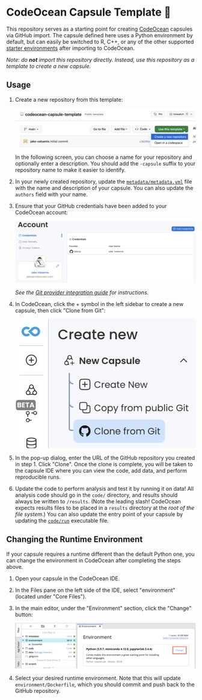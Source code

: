 # CodeOcean Capsule Template 🌊

This repository serves as a starting point for creating [CodeOcean](https://codeocean.com) capsules via GitHub import. The capsule defined here uses a Python environment by default, but can easily be switched to R, C++, or any of the other supported [starter environments](https://help.codeocean.com/en/articles/1197876-selecting-a-base-environment) after importing to CodeOcean.

_Note: do **not** import this repository directly. Instead, use this repository as a template to create a new capsule._

## Usage

1. Create a new repository from this template:

    ![Screenshot of this repository in GitHub showing how to create a new repository from the template.](docs/img/use-as-template.png)

    In the following screen, you can choose a name for your repository and optionally enter a description. You should add the `-capsule` suffix to your repository name to make it easier to identify.

1. In your newly created repository, update the [`metadata/metadata.yml`](metadata/metadata.yml) file with the name and description of your capsule. You can also update the `authors` field with your name.

1. Ensure that your GitHub credentials have been added to your CodeOcean account:

    ![Screenshot of the CodeOcean credentials page showing configured GitHub credentials.](docs/img/credentials.png)

    _See the [Git provider integration guide](https://docs.codeocean.com/user-guide/git-provider-integration-guide/setting-up-the-integration) for instructions._

1. In CodeOcean, click the + symbol in the left sidebar to create a new capsule, then click "Clone from Git":

    ![Screenshot of the new capsule menu in CodeOcean.](docs/img/clone-from-git.png)

1. In the pop-up dialog, enter the URL of the GitHub repository you created in step 1. Click "Clone". Once the clone is complete, you will be taken to the capsule IDE where you can view the code, add data, and perform reproducible runs.

1. Update the code to perform analysis and test it by running it on data! All analysis code should go in the `code/` directory, and results should always be written to `/results`. (Note the leading slash! CodeOcean expects results files to be placed in a `results` directory at the _root of the file system_.) You can also update the entry point of your capsule by updating the [`code/run`](code/run) executable file.

## Changing the Runtime Environment

If your capsule requires a runtime different than the default Python one, you can change the environment in CodeOcean after completing the steps above. 

1. Open your capsule in the CodeOcean IDE.

2. In the Files pane on the left side of the IDE, select "environment" (located under "Core Files").

3. In the main editor, under the "Environment" section, click the "Change" button:

    ![Screenshot of the environment editor in CodeOcean.](docs/img/change-env.png)

4. Select your desired runtime environment. Note that this will update `environment/Dockerfile`, which you should commit and push back to the GitHub repository.
